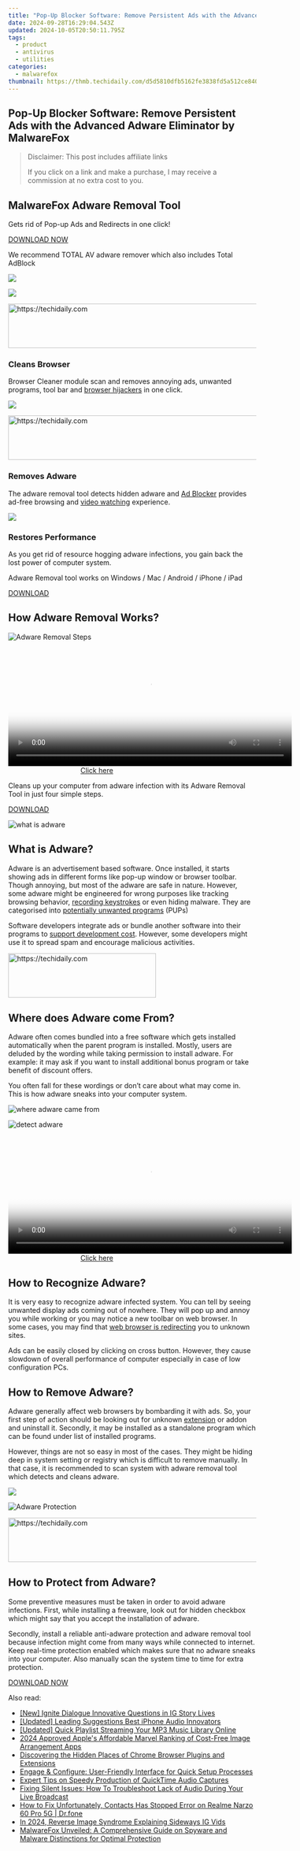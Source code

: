 ```yaml
---
title: "Pop-Up Blocker Software: Remove Persistent Ads with the Advanced Adware Eliminator by MalwareFox"
date: 2024-09-28T16:29:04.543Z
updated: 2024-10-05T20:50:11.795Z
tags:
  - product
  - antivirus
  - utilities
categories:
  - malwarefox
thumbnail: https://thmb.techidaily.com/d5d5810dfb5162fe3838fd5a512ce840bf5c9c8c52397ab8a1f2ef651a47611e.jpg
---
```


## Pop-Up Blocker Software: Remove Persistent Ads with the Advanced Adware Eliminator by MalwareFox

>  Disclaimer: This post includes affiliate links
>
>  If you click on a link and make a purchase, I may receive a commission at no extra cost to you.
>

## **MalwareFox Adware Removal Tool**

Gets rid of Pop-up Ads and Redirects in one click!

[DOWNLOAD NOW](https://tools.techidaily.com/malwarefox/products/) 

We recommend TOTAL AV adware remover which also includes Total AdBlock

![](https://www.malwarefox.com/wp-content/uploads/2022/07/totalav-window.webp)

![](https://malwarefox.com/wp-content/uploads/2017/06/sweep.jpg)

<!-- affiliate ads begin -->
<a href="https://appsumo.8odi.net/c/5597632/2132161/7443" target="_top" id="2132161">
  <img src="//a.impactradius-go.com/display-ad/7443-2132161" border="0" alt="https://techidaily.com" width="728" height="90"/>
</a>
<img height="0" width="0" src="https://appsumo.8odi.net/i/5597632/2132161/7443" style="position:absolute;visibility:hidden;" border="0" />
<!-- affiliate ads end -->

### Cleans Browser

Browser Cleaner module scan and removes annoying ads, unwanted programs, tool bar and [browser hijackers](https://tools.techidaily.com/malwarefox/products/) in one click.

![](https://malwarefox.com/wp-content/uploads/2017/06/bug.jpg)

<!-- affiliate ads begin -->
<a href="https://appsumo.8odi.net/c/5597632/2144275/7443" target="_top" id="2144275">
  <img src="//a.impactradius-go.com/display-ad/7443-2144275" border="0" alt="https://techidaily.com" width="728" height="90"/>
</a>
<img height="0" width="0" src="https://appsumo.8odi.net/i/5597632/2144275/7443" style="position:absolute;visibility:hidden;" border="0" />
<!-- affiliate ads end -->

### Removes Adware

The adware removal tool detects hidden adware and [Ad Blocker](https://tools.techidaily.com/malwarefox/products/) provides ad-free browsing and [video watching](https://tools.techidaily.com/malwarefox/products/) experience.

![](https://malwarefox.com/wp-content/uploads/2017/06/performnce.jpg)

### Restores Performance

As you get rid of resource hogging adware infections, you gain back the lost power of computer system.

Adware Removal tool works on Windows / Mac / Android / iPhone / iPad

[DOWNLOAD](https://tools.techidaily.com/malwarefox/products/) 

## How Adware Removal Works?

![Adware Removal Steps](https://malwarefox.com/wp-content/uploads/2017/06/adware-removal-procedure.png)

<!-- affiliate ads begin -->
<span id="1982485">
					<video width="576" height="240" style="cursor:pointer"
           poster="//a.impactradius-go.com/display-clicktoplayimage/1982485.png"
           onclick="if(!this.playClicked){this.play();this.setAttribute('controls',true);this.playClicked=true;}">
	   <source src="//a.impactradius-go.com/display-ad/22993-1982485">
	   <img src="//a.impactradius-go.com/display-clicktoplayimage/1982485.png" style="border: none; height: 100%; width: 100%; object-fit: contain">
	</video>
	<div style="width:360px;text-align:center"><a href="javascript:window.open(decodeURIComponent('https%3A%2F%2Fhomestyler.sjv.io%2Fc%2F5597632%2F1982485%2F22993'), '_blank');void(0);">Click here</a></div>
</span>
<img height="0" width="0" src="https://imp.pxf.io/i/5597632/1982485/22993" style="position:absolute;visibility:hidden;" border="0" />
<!-- affiliate ads end -->

Cleans up your computer from adware infection with its Adware Removal Tool in just four simple steps.

[DOWNLOAD](https://tools.techidaily.com/malwarefox/products/) 

![what is adware](https://malwarefox.com/wp-content/uploads/2017/06/what-is-adware.png "what is adware")

## What is Adware?

Adware is an advertisement based software. Once installed, it starts showing ads in different forms like pop-up window or browser toolbar. Though annoying, but most of the adware are safe in nature. However, some adware might be engineered for wrong purposes like tracking browsing behavior, [recording keystrokes](https://tools.techidaily.com/malwarefox/products/) or even hiding malware. They are categorised into [potentially unwanted programs](https://tools.techidaily.com/malwarefox/products/) (PUPs)

Software developers integrate ads or bundle another software into their programs to [support development cost](https://tools.techidaily.com/malwarefox/products/). However, some developers might use it to spread spam and encourage malicious activities.

<!-- affiliate ads begin -->
<a href="https://aligracehair.sjv.io/c/5597632/2012429/19272" target="_top" id="2012429">
  <img src="//a.impactradius-go.com/display-ad/19272-2012429" border="0" alt="https://techidaily.com" width="300" height="90"/>
</a>
<img height="0" width="0" src="https://aligracehair.sjv.io/i/5597632/2012429/19272" style="position:absolute;visibility:hidden;" border="0" />
<!-- affiliate ads end -->

## Where does Adware come From?

Adware often comes bundled into a free software which gets installed automatically when the parent program is installed. Mostly, users are deluded by the wording while taking permission to install adware. For example: it may ask if you want to install additional bonus program or take benefit of discount offers.

You often fall for these wordings or don’t care about what may come in. This is how adware sneaks into your computer system.

![where adware came from](https://malwarefox.com/wp-content/uploads/2017/06/what-is-adware.jpg "where adware came from")

![detect adware](https://malwarefox.com/wp-content/uploads/2017/06/recognize-adware.png "detect adware")

<!-- affiliate ads begin -->
<span id="1993645">
					<video width="576" height="240" style="cursor:pointer"
           poster="//a.impactradius-go.com/display-clicktoplayimage/1993645.png"
           onclick="if(!this.playClicked){this.play();this.setAttribute('controls',true);this.playClicked=true;}">
	   <source src="//a.impactradius-go.com/display-ad/22993-1993645">
	   <img src="//a.impactradius-go.com/display-clicktoplayimage/1993645.png" style="border: none; height: 100%; width: 100%; object-fit: contain">
	</video>
	<div style="width:360px;text-align:center"><a href="javascript:window.open(decodeURIComponent('https%3A%2F%2Fhomestyler.sjv.io%2Fc%2F5597632%2F1993645%2F22993'), '_blank');void(0);">Click here</a></div>
</span>
<img height="0" width="0" src="https://imp.pxf.io/i/5597632/1993645/22993" style="position:absolute;visibility:hidden;" border="0" />
<!-- affiliate ads end -->

## How to Recognize Adware?

It is very easy to recognize adware infected system. You can tell by seeing unwanted display ads coming out of nowhere. They will pop up and annoy you while working or you may notice a new toolbar on web browser. In some cases, you may find that [web browser is redirecting](https://tools.techidaily.com/malwarefox/products/) you to unknown sites.

Ads can be easily closed by clicking on cross button. However, they cause slowdown of overall performance of computer especially in case of low configuration PCs.

## How to Remove Adware?

Adware generally affect web browsers by bombarding it with ads. So, your first step of action should be looking out for unknown [extension](https://tools.techidaily.com/malwarefox/products/) or addon and uninstall it. Secondly, it may be installed as a standalone program which can be found under list of installed programs.

However, things are not so easy in most of the cases. They might be hiding deep in system setting or registry which is difficult to remove manually. In that case, it is recommended to scan system with adware removal tool which detects and cleans adware.

![](https://malwarefox.com/wp-content/uploads/2017/06/remove-adware.png)

![Adware Protection](https://malwarefox.com/wp-content/uploads/2017/06/adware-protection.png "Adware Protection")

<!-- affiliate ads begin -->
<a href="https://appsumo.8odi.net/c/5597632/2075472/7443" target="_top" id="2075472">
  <img src="//a.impactradius-go.com/display-ad/7443-2075472" border="0" alt="https://techidaily.com" width="728" height="90"/>
</a>
<img height="0" width="0" src="https://appsumo.8odi.net/i/5597632/2075472/7443" style="position:absolute;visibility:hidden;" border="0" />
<!-- affiliate ads end -->

## How to Protect from Adware?

Some preventive measures must be taken in order to avoid adware infections. First, while installing a freeware, look out for hidden checkbox which might say that you accept the installation of adware.

Secondly, install a reliable anti-adware protection and adware removal tool because infection might come from many ways while connected to internet. Keep real-time protection enabled which makes sure that no adware sneaks into your computer. Also manually scan the system time to time for extra protection.

[DOWNLOAD NOW](https://tools.techidaily.com/malwarefox/products/)

<ins class="adsbygoogle"
     style="display:block"
     data-ad-format="autorelaxed"
     data-ad-client="ca-pub-7571918770474297"
     data-ad-slot="1223367746"></ins>

<ins class="adsbygoogle"
     style="display:block"
     data-ad-client="ca-pub-7571918770474297"
     data-ad-slot="8358498916"
     data-ad-format="auto"
     data-full-width-responsive="true"></ins>

<span class="atpl-alsoreadstyle">Also read:</span>
<div><ul>
<li><a href="https://instagram-video-recordings.techidaily.com/new-ignite-dialogue-innovative-questions-in-ig-story-lives/"><u>[New] Ignite Dialogue Innovative Questions in IG Story Lives</u></a></li>
<li><a href="https://extra-skills.techidaily.com/updated-leading-suggestions-best-iphone-audio-innovators/"><u>[Updated] Leading Suggestions Best iPhone Audio Innovators</u></a></li>
<li><a href="https://facebook-video-footage.techidaily.com/updated-quick-playlist-streaming-your-mp3-music-library-online/"><u>[Updated] Quick Playlist Streaming Your MP3 Music Library Online</u></a></li>
<li><a href="https://article-posts.techidaily.com/2024-approved-apples-affordable-marvel-ranking-of-cost-free-image-arrangement-apps/"><u>2024 Approved Apple's Affordable Marvel Ranking of Cost-Free Image Arrangement Apps</u></a></li>
<li><a href="https://fox-within.techidaily.com/discovering-the-hidden-places-of-chrome-browser-plugins-and-extensions/"><u>Discovering the Hidden Places of Chrome Browser Plugins and Extensions</u></a></li>
<li><a href="https://fox-within.techidaily.com/engage-and-configure-user-friendly-interface-for-quick-setup-processes/"><u>Engage & Configure: User-Friendly Interface for Quick Setup Processes</u></a></li>
<li><a href="https://fox-within.techidaily.com/expert-tips-on-speedy-production-of-quicktime-audio-captures/"><u>Expert Tips on Speedy Production of QuickTime Audio Captures</u></a></li>
<li><a href="https://win-answers.techidaily.com/fixing-silent-issues-how-to-troubleshoot-lack-of-audio-during-your-live-broadcast/"><u>Fixing Silent Issues: How To Troubleshoot Lack of Audio During Your Live Broadcast</u></a></li>
<li><a href="https://fix-guide.techidaily.com/how-to-fix-unfortunately-contacts-has-stopped-error-on-realme-narzo-60-pro-5g-drfone-by-drfone-fix-android-problems-fix-android-problems/"><u>How to Fix Unfortunately, Contacts Has Stopped Error on Realme Narzo 60 Pro 5G | Dr.fone</u></a></li>
<li><a href="https://extra-approaches.techidaily.com/in-2024-reverse-image-syndrome-explaining-sideways-ig-vids/"><u>In 2024, Reverse Image Syndrome Explaining Sideways IG Vids</u></a></li>
<li><a href="https://fox-within.techidaily.com/malwarefox-unveiled-a-comprehensive-guide-on-spyware-and-malware-distinctions-for-optimal-protection/"><u>MalwareFox Unveiled: A Comprehensive Guide on Spyware and Malware Distinctions for Optimal Protection</u></a></li>
</ul></div>


